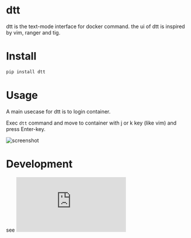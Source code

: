 dtt
============

dtt is the text-mode interface for docker command.
the ui of dtt is inspired by vim, ranger and tig.

# Install

```sh
pip install dtt
```

# Usage

A main usecase for dtt is to login container.

Exec `dtt` command and move to container with j or k key (like vim) and press Enter-key.

![screenshot](https://user-images.githubusercontent.com/788785/61949937-57642d80-afe7-11e9-9240-6f3798432a25.gif)

# Development

see ![README_DEV.md](https://github.com/ymizushi/dtt/blob/master/README_DEV.md)

